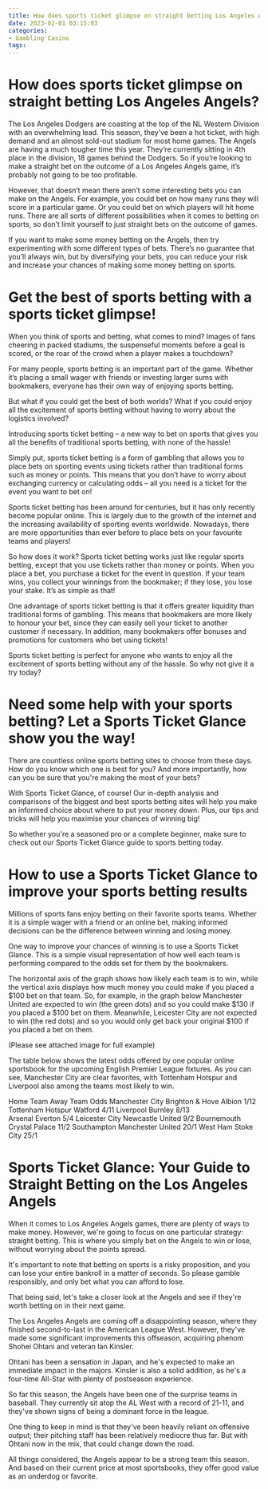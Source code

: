 ```yaml
---
title: How does sports ticket glimpse on straight betting Los Angeles Angels 
date: 2023-02-01 03:15:03
categories:
- Gambling Casino
tags:
---
```



#  How does sports ticket glimpse on straight betting Los Angeles Angels? 

The Los Angeles Dodgers are coasting at the top of the NL Western Division with an overwhelming lead. This season, they’ve been a hot ticket, with high demand and an almost sold-out stadium for most home games. The Angels are having a much tougher time this year. They’re currently sitting in 4th place in the division, 18 games behind the Dodgers. So if you’re looking to make a straight bet on the outcome of a Los Angeles Angels game, it’s probably not going to be too profitable.

However, that doesn’t mean there aren’t some interesting bets you can make on the Angels. For example, you could bet on how many runs they will score in a particular game. Or you could bet on which players will hit home runs. There are all sorts of different possibilities when it comes to betting on sports, so don’t limit yourself to just straight bets on the outcome of games.

If you want to make some money betting on the Angels, then try experimenting with some different types of bets. There’s no guarantee that you’ll always win, but by diversifying your bets, you can reduce your risk and increase your chances of making some money betting on sports.

#  Get the best of sports betting with a sports ticket glimpse! 

When you think of sports and betting, what comes to mind? Images of fans cheering in packed stadiums, the suspenseful moments before a goal is scored, or the roar of the crowd when a player makes a touchdown?

For many people, sports betting is an important part of the game. Whether it’s placing a small wager with friends or investing larger sums with bookmakers, everyone has their own way of enjoying sports betting.

But what if you could get the best of both worlds? What if you could enjoy all the excitement of sports betting without having to worry about the logistics involved?

Introducing sports ticket betting – a new way to bet on sports that gives you all the benefits of traditional sports betting, with none of the hassle!

Simply put, sports ticket betting is a form of gambling that allows you to place bets on sporting events using tickets rather than traditional forms such as money or points. This means that you don’t have to worry about exchanging currency or calculating odds – all you need is a ticket for the event you want to bet on!

Sports ticket betting has been around for centuries, but it has only recently become popular online. This is largely due to the growth of the internet and the increasing availability of sporting events worldwide. Nowadays, there are more opportunities than ever before to place bets on your favourite teams and players!

So how does it work? Sports ticket betting works just like regular sports betting, except that you use tickets rather than money or points. When you place a bet, you purchase a ticket for the event in question. If your team wins, you collect your winnings from the bookmaker; if they lose, you lose your stake. It’s as simple as that!

One advantage of sports ticket betting is that it offers greater liquidity than traditional forms of gambling. This means that bookmakers are more likely to honour your bet, since they can easily sell your ticket to another customer if necessary. In addition, many bookmakers offer bonuses and promotions for customers who bet using tickets!

Sports ticket betting is perfect for anyone who wants to enjoy all the excitement of sports betting without any of the hassle. So why not give it a try today?

#  Need some help with your sports betting? Let a Sports Ticket Glance show you the way! 

There are countless online sports betting sites to choose from these days. How do you know which one is best for you? And more importantly, how can you be sure that you're making the most of your bets?

With Sports Ticket Glance, of course! Our in-depth analysis and comparisons of the biggest and best sports betting sites will help you make an informed choice about where to put your money down. Plus, our tips and tricks will help you maximise your chances of winning big!

So whether you're a seasoned pro or a complete beginner, make sure to check out our Sports Ticket Glance guide to sports betting today.

#  How to use a Sports Ticket Glance to improve your sports betting results 

Millions of sports fans enjoy betting on their favorite sports teams. Whether it is a simple wager with a friend or an online bet, making informed decisions can be the difference between winning and losing money.

One way to improve your chances of winning is to use a Sports Ticket Glance. This is a simple visual representation of how well each team is performing compared to the odds set for them by the bookmakers.

The horizontal axis of the graph shows how likely each team is to win, while the vertical axis displays how much money you could make if you placed a $100 bet on that team. So, for example, in the graph below Manchester United are expected to win (the green dots) and so you could make $130 if you placed a $100 bet on them. Meanwhile, Leicester City are not expected to win (the red dots) and so you would only get back your original $100 if you placed a bet on them.

(Please see attached image for full example)

The table below shows the latest odds offered by one popular online sportsbook for the upcoming English Premier League fixtures. As you can see, Manchester City are clear favorites, with Tottenham Hotspur and Liverpool also among the teams most likely to win.

Home Team Away Team Odds 
Manchester City Brighton & Hove Albion 1/12 
Tottenham Hotspur Watford 4/11 
Liverpool Burnley 8/13  
Arsenal Everton 5/4 
Leicester City Newcastle United 9/2 
Bournemouth Crystal Palace 11/2 
Southampton Manchester United 20/1 
West Ham Stoke City 25/1

# Sports Ticket Glance: Your Guide to Straight Betting on the Los Angeles Angels

When it comes to Los Angeles Angels games, there are plenty of ways to make money. However, we're going to focus on one particular strategy: straight betting. This is where you simply bet on the Angels to win or lose, without worrying about the points spread.

It's important to note that betting on sports is a risky proposition, and you can lose your entire bankroll in a matter of seconds. So please gamble responsibly, and only bet what you can afford to lose.

That being said, let's take a closer look at the Angels and see if they're worth betting on in their next game.

The Los Angeles Angels are coming off a disappointing season, where they finished second-to-last in the American League West. However, they've made some significant improvements this offseason, acquiring phenom Shohei Ohtani and veteran Ian Kinsler.

Ohtani has been a sensation in Japan, and he's expected to make an immediate impact in the majors. Kinsler is also a solid addition, as he's a four-time All-Star with plenty of postseason experience.

So far this season, the Angels have been one of the surprise teams in baseball. They currently sit atop the AL West with a record of 21-11, and they've shown signs of being a dominant force in the league.

One thing to keep in mind is that they've been heavily reliant on offensive output; their pitching staff has been relatively mediocre thus far. But with Ohtani now in the mix, that could change down the road.

All things considered, the Angels appear to be a strong team this season. And based on their current price at most sportsbooks, they offer good value as an underdog or favorite.